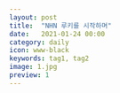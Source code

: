 ```yaml
---
layout: post
title:  "NHN 루키를 시작하며"
date:   2021-01-24 00:00
category: daily
icon: www-black
keywords: tag1, tag2
image: 1.jpg
preview: 1
---
```



